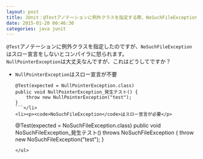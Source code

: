 ```yaml
---
layout: post
title: JUnit：@Testアノテーションに例外クラスを指定する際、NoSuchFileExceptionはスロー宣言が必要な理由
date: 2015-01-20 00:46:30
categories: java junit
---
```

<p><code>@Test</code>アノテーションに例外クラスを指定したのですが、<code>NoSuchFileException</code>はスロー宣言をしないとコンパイラに怒られます。<br>
<code>NullPointerException</code>は大丈夫なんですが、これはどうしてですか？</p>

<ul>
<li><p><code>NullPointerException</code>はスロー宣言が不要</p>

```
@Test(expected = NullPointerException.class)
public void NullPointerException_発生テスト() {
    throw new NullPointerException("test");
}
```</li>
<li><p><code>NoSuchFileException</code>はスロー宣言が必要</p>

```
@Test(expected = NoSuchFileException.class)
public void NoSuchFileException_発生テスト() throws NoSuchFileException {
    throw new NoSuchFileException("test");
}
```</li>
</ul>
